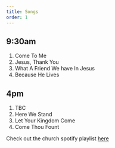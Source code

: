 ```yaml
---
title: Songs
order: 1
---
```


## 9:30am 
1. Come To Me
2. Jesus, Thank You
3. What A Friend We have In Jesus
4. Because He Lives 

## 4pm 
1. TBC
2. Here We Stand
3. Let Your Kingdom Come
4. Come Thou Fount
   
Check out the church spotify playlist [here](https://open.spotify.com/playlist/3gh0ZKXkJBDbNEnZqJJDXj?si=0908aa3f87544643)
